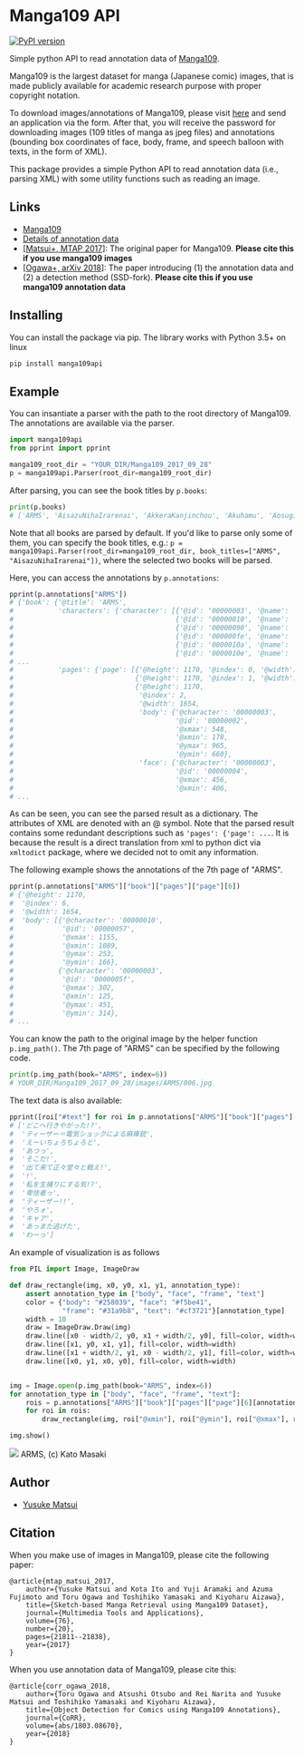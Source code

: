 # Manga109 API

[![PyPI version](https://badge.fury.io/py/manga109api.svg)](https://badge.fury.io/py/manga109api)

Simple python API to read annotation data of [Manga109](http://www.manga109.org/en/).

Manga109 is the largest dataset for manga (Japanese comic) images,
that is made publicly available for academic research purpose with proper copyright notation.

To download images/annotations of Manga109, please visit [here](http://www.manga109.org/en/download) and send an application via the form.
After that, you will receive the password for downloading images (109 titles of manga
as jpeg files)
and annotations (bounding box coordinates of face, body, frame, and speech balloon with texts,
in the form of XML).

This package provides a simple Python API to read annotation data (i.e., parsing XML)
with some utility functions such as reading an image.

## Links
- [Manga109](http://www.manga109.org/en/)
- [Details of annotation data](http://www.manga109.org/en/annotations.html)
- [[Matsui+, MTAP 2017]](https://link.springer.com/content/pdf/10.1007%2Fs11042-016-4020-z.pdf): The original paper for Manga109. **Please cite this if you use manga109 images**
- [[Ogawa+, arXiv 2018]](https://arxiv.org/pdf/1803.08670): The paper introducing (1) the annotation data and (2) a detection method (SSD-fork). **Please cite this if you use manga109 annotation data**

## Installing
You can install the package via pip. The library works with Python 3.5+ on linux
```bash
pip install manga109api
```

## Example

You can insantiate a parser with the path to the root directory of Manga109.
The annotations are available via the parser. 

```python
import manga109api
from pprint import pprint

manga109_root_dir = "YOUR_DIR/Manga109_2017_09_28"
p = manga109api.Parser(root_dir=manga109_root_dir)
```
After parsing, you can see the book titles by `p.books`: 
```python
print(p.books)
# ['ARMS', 'AisazuNihaIrarenai', 'AkkeraKanjinchou', 'Akuhamu', 'AosugiruHaru', ...
```
Note that all books are parsed by default. If you'd like to parse only some of them, you can specify the book titles, e.g.: `p = manga109api.Parser(root_dir=manga109_root_dir, book_titles=["ARMS", "AisazuNihaIrarenai"])`, where the selected two books will be parsed.


Here, you can access the annotations by `p.annotations`:
```python
pprint(p.annotations["ARMS"])
# {'book': {'@title': 'ARMS',
#           'characters': {'character': [{'@id': '00000003', '@name': '女1'},
#                                        {'@id': '00000010', '@name': '男1'},
#                                        {'@id': '00000090', '@name': 'ロボット1'},
#                                        {'@id': '000000fe', '@name': 'エリー'},
#                                        {'@id': '0000010a', '@name': 'ケイト'},
#                                        {'@id': '0000010e', '@name': '大佐'},
# ...
#           'pages': {'page': [{'@height': 1170, '@index': 0, '@width': 1654},
#                              {'@height': 1170, '@index': 1, '@width': 1654},
#                              {'@height': 1170,
#                               '@index': 2,
#                               '@width': 1654,
#                               'body': {'@character': '00000003',
#                                        '@id': '00000002',
#                                        '@xmax': 548,
#                                        '@xmin': 178,
#                                        '@ymax': 965,
#                                        '@ymin': 660},
#                               'face': {'@character': '00000003',
#                                        '@id': '00000004',
#                                        '@xmax': 456,
#                                        '@xmin': 406,
# ...
```
As can be seen, you can see the parsed result as a dictionary.
The attributes of XML are denoted with an @ symbol.
Note that the parsed result contains some redundant descriptions such as `'pages': {'page': ...`.
It is because the result is a direct translation from xml to python dict via `xmltodict` package,
where we decided not to omit any information.
  
The following example shows the annotations of the 7th page of "ARMS".
```python
pprint(p.annotations["ARMS"]["book"]["pages"]["page"][6])
# {'@height': 1170,
#  '@index': 6,
#  '@width': 1654,
#  'body': [{'@character': '00000010',
#            '@id': '00000057',
#            '@xmax': 1155,
#            '@xmin': 1089,
#            '@ymax': 253,
#            '@ymin': 166},
#           {'@character': '00000003',
#            '@id': '0000005f',
#            '@xmax': 302,
#            '@xmin': 125,
#            '@ymax': 451,
#            '@ymin': 314},
# ... 
```

You can know the path to the original image by the helper function `p.img_path()`.
The 7th page of "ARMS" can be specified by the following code.
```python
print(p.img_path(book="ARMS", index=6))  
# YOUR_DIR/Manga109_2017_09_28/images/ARMS/006.jpg
```

The text data is also available:
```python
pprint([roi["#text"] for roi in p.annotations["ARMS"]["book"]["pages"]["page"][6]["text"]])
# ['どこへ行きやがった!?',
#  'ティーザー＝電気ショックによる麻痺銃',
#  'えーいちょろちょろと',
#  'あつっ',
#  'そこだ!',
#  '出て来て正々堂々と戦え!',
#  '!',
#  '私を生捕りにする気!?',
#  '卑怯者っ',
#  'ティーザー!!',
#  'やろォ',
#  'キャア',
#  'あっまた逃げた',
#  'わーっ']
```

An example of visualization is as follows
```python
from PIL import Image, ImageDraw

def draw_rectangle(img, x0, y0, x1, y1, annotation_type):
    assert annotation_type in ["body", "face", "frame", "text"]
    color = {"body": "#258039", "face": "#f5be41",
             "frame": "#31a9b8", "text": "#cf3721"}[annotation_type]
    width = 10
    draw = ImageDraw.Draw(img)
    draw.line([x0 - width/2, y0, x1 + width/2, y0], fill=color, width=width)
    draw.line([x1, y0, x1, y1], fill=color, width=width)
    draw.line([x1 + width/2, y1, x0 - width/2, y1], fill=color, width=width)
    draw.line([x0, y1, x0, y0], fill=color, width=width)


img = Image.open(p.img_path(book="ARMS", index=6))
for annotation_type in ["body", "face", "frame", "text"]:
    rois = p.annotations["ARMS"]["book"]["pages"]["page"][6][annotation_type]
    for roi in rois:
        draw_rectangle(img, roi["@xmin"], roi["@ymin"], roi["@xmax"], roi["@ymax"], annotation_type)

img.show()
```
![](http://yusukematsui.me/project/sketch2manga/img/manga109_api_example.png)
ARMS, (c) Kato Masaki




## Author
- [Yusuke Matsui](http://yusukematsui.me/)

## Citation
When you make use of images in Manga109, please cite the following paper:

    @article{mtap_matsui_2017,
        author={Yusuke Matsui and Kota Ito and Yuji Aramaki and Azuma Fujimoto and Toru Ogawa and Toshihiko Yamasaki and Kiyoharu Aizawa},
        title={Sketch-based Manga Retrieval using Manga109 Dataset},
        journal={Multimedia Tools and Applications},
        volume={76},
        number={20},
        pages={21811--21838},
        year={2017}
    }

When you use annotation data of Manga109, please cite this:

    @article{corr_ogawa_2018,
        author={Toru Ogawa and Atsushi Otsubo and Rei Narita and Yusuke Matsui and Toshihiko Yamasaki and Kiyoharu Aizawa},
        title={Object Detection for Comics using Manga109 Annotations},
        journal={CoRR},
        volume={abs/1803.08670},
        year={2018}
    }
